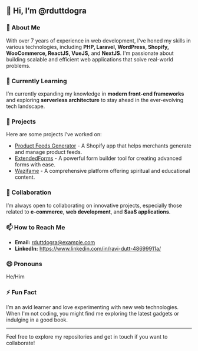 ## 👋 Hi, I’m @rduttdogra

### 👀 About Me
With over 7 years of experience in web development, I've honed my skills in various technologies, including **PHP, Laravel, WordPress, Shopify, WooCommerce, ReactJS, VueJS,** and **NextJS**. 
I'm passionate about building scalable and efficient web applications that solve real-world problems.

### 🌱 Currently Learning
I’m currently expanding my knowledge in **modern front-end frameworks** and exploring **serverless architecture** to stay ahead in the ever-evolving tech landscape.

### 💼 Projects
Here are some projects I’ve worked on:
- [Product Feeds Generator](https://apps.shopify.com/product-feeds-generator) - A Shopify app that helps merchants generate and manage product feeds.
- [ExtendedForms](https://extendedforms.io/) - A powerful form builder tool for creating advanced forms with ease.
- [Wazifame](https://wazifame.com/) - A comprehensive platform offering spiritual and educational content.

### 💞️ Collaboration
I’m always open to collaborating on innovative projects, especially those related to **e-commerce**, **web development**, and **SaaS applications**.

### 📫 How to Reach Me
- **Email:** rduttdogra@example.com
- **LinkedIn:** https://www.linkedin.com/in/ravi-dutt-48699911a/

### 😄 Pronouns
He/Him

### ⚡ Fun Fact
I’m an avid learner and love experimenting with new web technologies. When I'm not coding, you might find me exploring the latest gadgets or indulging in a good book.

---

Feel free to explore my repositories and get in touch if you want to collaborate!
